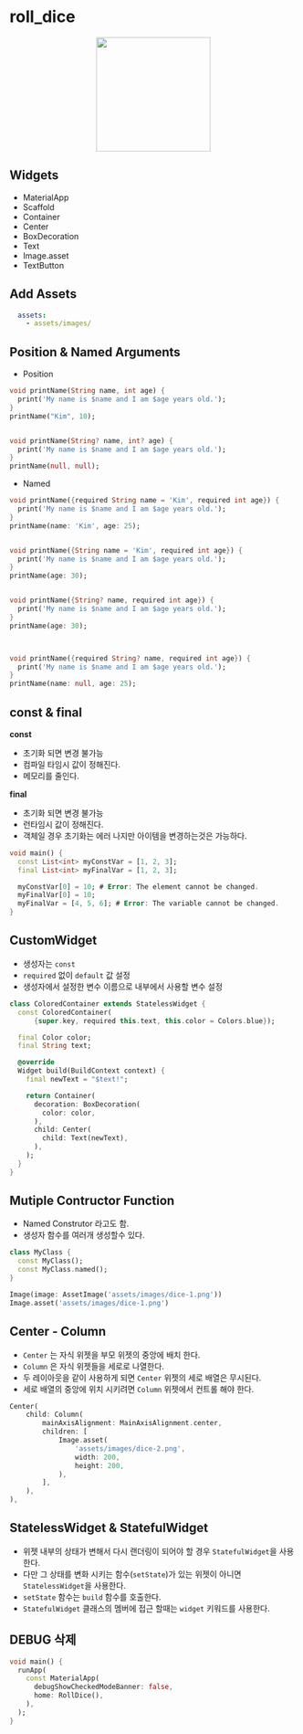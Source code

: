 # roll_dice
<p align="center">
  <img src="https://github.com/user-attachments/assets/38fb425d-f2fa-449e-82d6-01bd315860b7" width="200"/>
</p>

## Widgets
- MaterialApp
- Scaffold
- Container
- Center
- BoxDecoration
- Text 
- Image.asset
- TextButton

## Add Assets
```yaml
  assets:
    - assets/images/
```

## Position & Named Arguments

- Position
```dart
void printName(String name, int age) {
  print('My name is $name and I am $age years old.');
}
printName("Kim", 10);


void printName(String? name, int? age) {
  print('My name is $name and I am $age years old.');
}
printName(null, null);
```

- Named 
```dart
void printName({required String name = 'Kim', required int age}) {
  print('My name is $name and I am $age years old.');
}
printName(name: 'Kim', age: 25);


void printName({String name = 'Kim', required int age}) {
  print('My name is $name and I am $age years old.');
}
printName(age: 30);


void printName({String? name, required int age}) {
  print('My name is $name and I am $age years old.');
}
printName(age: 30);



void printName({required String? name, required int age}) {
  print('My name is $name and I am $age years old.');
}
printName(name: null, age: 25);
```

## const & final
**const**
- 초기화 되면 변경 불가능
- 컴파일 타임시 값이 정해진다.
- 메모리를 줄인다.

**final**
- 초기화 되면 변경 불가능
- 런타임시 값이 정해진다.
- 객체일 경우 초기화는 에러 나지만 아이템을 변경하는것은 가능하다.

```dart
void main() {
  const List<int> myConstVar = [1, 2, 3];
  final List<int> myFinalVar = [1, 2, 3];

  myConstVar[0] = 10; # Error: The element cannot be changed.
  myFinalVar[0] = 10;
  myFinalVar = [4, 5, 6]; # Error: The variable cannot be changed.
}
``` 

## CustomWidget
- 생성자는 `const`
- `required` 없이 `default` 값 설정
- 생성자에서 설정한 변수 이름으로 내부에서 사용할 변수 설정
 
```dart
class ColoredContainer extends StatelessWidget {
  const ColoredContainer(
      {super.key, required this.text, this.color = Colors.blue});

  final Color color;
  final String text;

  @override
  Widget build(BuildContext context) {
    final newText = "$text!";

    return Container(
      decoration: BoxDecoration(
        color: color,
      ),
      child: Center(
        child: Text(newText),
      ),
    );
  }
}
```

## Mutiple Contructor Function
- Named Construtor 라고도 함.
- 생성자 함수를 여러개 생성할수 있다.

```dart
class MyClass {
  const MyClass();
  const MyClass.named();
}

Image(image: AssetImage('assets/images/dice-1.png'))
Image.asset('assets/images/dice-1.png')
```

## Center - Column
- `Center` 는 자식 위젯을 부모 위젯의 중앙에 배치 한다.
- `Column` 은 자식 위젯들을 세로로 나열한다.
- 두 레이아웃을 같이 사용하게 되면 `Center` 위젯의 세로 배열은 무시된다.
- 세로 배열의 중앙에 위치 시키려면 `Column` 위젯에서 컨트롤 해야 한다.

```dart
Center(
    child: Column(
        mainAxisAlignment: MainAxisAlignment.center,
        children: [
            Image.asset(
                'assets/images/dice-2.png',
                width: 200,
                height: 200,
            ),
        ],
    ),
),
```

## StatelessWidget & StatefulWidget
- 위젯 내부의 상태가 변해서 다시 랜더링이 되어야 할 경우 `StatefulWidget`을 사용한다.
- 다만 그 상태를 변화 시키는 함수(`setState`)가 있는 위젯이 아니면 `StatelessWidget`을 사용한다.
- `setState` 함수는 `build` 함수를 호출한다.
- `StatefulWidget` 클래스의 멤버에 접근 할때는 `widget` 키워드를 사용한다.


## DEBUG 삭제
```dart
void main() {
  runApp(
    const MaterialApp(
      debugShowCheckedModeBanner: false,
      home: RollDice(),
    ),
  );
}
```